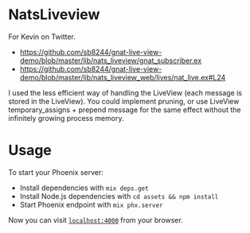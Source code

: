 # NatsLiveview

For Kevin on Twitter.

* https://github.com/sb8244/gnat-live-view-demo/blob/master/lib/nats_liveview/gnat_subscriber.ex
* https://github.com/sb8244/gnat-live-view-demo/blob/master/lib/nats_liveview_web/lives/nat_live.ex#L24

I used the less efficient way of handling the LiveView (each message is stored in the LiveView). You
could implement pruning, or use LiveView temporary_assigns + prepend message for the same effect without
the infinitely growing process memory.

# Usage

To start your Phoenix server:

  * Install dependencies with `mix deps.get`
  * Install Node.js dependencies with `cd assets && npm install`
  * Start Phoenix endpoint with `mix phx.server`

Now you can visit [`localhost:4000`](http://localhost:4000) from your browser.
